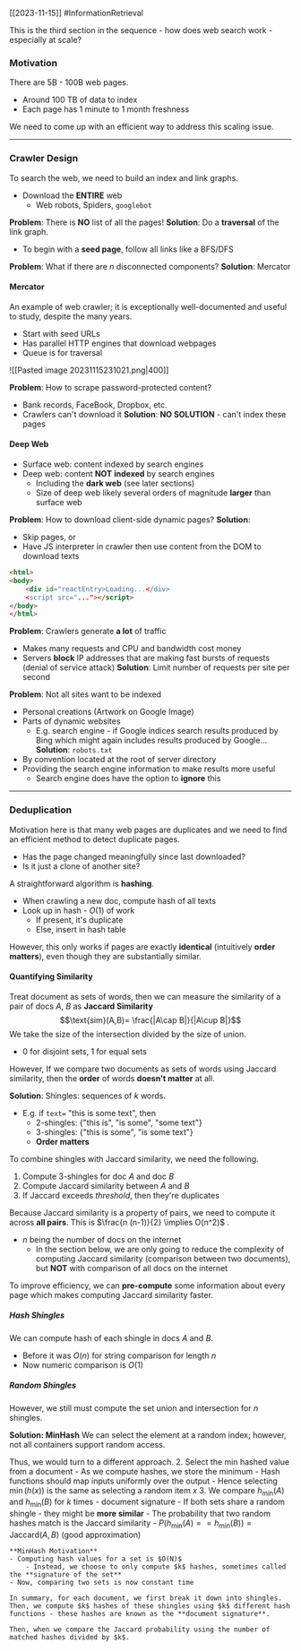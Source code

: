 [[2023-11-15]] #InformationRetrieval 

This is the third section in the sequence - how does web search work - especially at scale?

### Motivation
There are 5B - 100B web pages.
- Around 100 TB of data to index
- Each page has 1 minute to 1 month freshness

We need to come up with an efficient way to address this scaling issue.

---
### Crawler Design
To search the web, we need to build an index and link graphs.
- Download the **ENTIRE** web
	- Web robots, Spiders, `googlebot`

**Problem**: There is **NO** list of all the pages!
**Solution**: Do a **traversal** of the link graph.
- To begin with a **seed page**, follow all links like a BFS/DFS

**Problem**: What if there are $n$ disconnected components? 
**Solution**: Mercator

#### Mercator
An example of web crawler; it is exceptionally well-documented and useful to study, despite the many years.
- Start with seed URLs
- Has parallel HTTP engines that download webpages
- Queue is for traversal

![[Pasted image 20231115231021.png|400]]

**Problem**: How to scrape password-protected content?
- Bank records, FaceBook, Dropbox, etc.
- Crawlers can't download it
**Solution**: **NO SOLUTION** - can't index these pages

#### Deep Web
- Surface web: content indexed by search engines
- Deep web: content **NOT** **indexed** by search engines
	- Including the **dark web** (see later sections)
	- Size of deep web likely several orders of magnitude **larger** than surface web

**Problem**: How to download client-side dynamic pages?
**Solution**: 
- Skip pages, or
- Have JS interpreter in crawler then use content from the DOM to download texts

```html
<html>
<body>
	<div id="reactEntry>Loading...</div>
	<script src="..."></script>
</body>
</html>
```

**Problem**: Crawlers generate **a lot** of traffic
- Makes many requests and CPU and bandwidth cost money
- Servers **block** IP addresses that are making fast bursts of requests (denial of service attack)
**Solution**: Limit number of requests per site per second

**Problem**: Not all sites want to be indexed
- Personal creations (Artwork on Google Image)
- Parts of dynamic websites 
	- E.g. search engine - if Google indices search results produced by Bing which might again includes results produced by Google...
**Solution**: `robots.txt`
- By convention located at the root of server directory
- Providing the search engine information to make results more useful
	- Search engine does have the option to **ignore** this

---
### Deduplication
Motivation here is that many web pages are duplicates and we need to find an efficient method to detect duplicate pages.
- Has the page changed meaningfully since last downloaded?
- Is it just a clone of another site?

A straightforward algorithm is **hashing**.
- When crawling a new doc, compute hash of all texts
- Look up in hash - $O(1)$ of work
	- If present, it's duplicate
	- Else, insert in hash table

However, this only works if pages are exactly **identical** (intuitively **order matters**), even though they are substantially similar.

#### Quantifying Similarity
Treat document as sets of words, then we can measure the similarity of a pair of docs $A$, $B$ as **Jaccard Similarity**
$$\text{sim}(A,B)= \frac{|A\cap B|}{|A\cup B|}$$
We take the size of the intersection divided by the size of union.
- $0$ for disjoint sets, $1$ for equal sets

However, If we compare two documents as sets of words using Jaccard similarity, then the **order** of words **doesn't matter** at all.

**Solution**: Shingles: sequences of $k$ words.
- E.g. if `text=` "this is some text", then
	- 2-shingles: {"this is", "is some", "some text"}
	- 3-shingles: {"this is some", "is some text"}
	- **Order matters**

To combine shingles with Jaccard similarity, we need the following.
1. Compute 3-shingles for doc $A$ and doc $B$
2. Compute Jaccard similarity between $A$ and $B$
3. If Jaccard exceeds *threshold*, then they're duplicates

Because Jaccard similarity is a property of pairs, we need to compute it across **all pairs**. This is $\frac{n (n-1)}{2} \implies O(n^2)$ .
- $n$ being the number of docs on the internet
	- In the section below, we are only going to reduce the complexity of computing Jaccard similarity (comparison between two documents), but **NOT** with comparison of all docs on the internet

To improve efficiency, we can **pre-compute** some information about every page which makes computing Jaccard similarity faster.

##### Hash Shingles
We can compute hash of each shingle in docs $A$ and $B$.
- Before it was $O(n)$ for string comparison for length $n$
- Now numeric comparison is $O(1)$

##### Random Shingles
However, we still must compute the set union and intersection for $n$ shingles.

**Solution: MinHash**
We can select the element at a random index; however, not all containers support random access. 

Thus, we would turn to a different approach.
2. Select the min hashed value from a document
	- As we compute hashes, we store the minimum
	- Hash functions should map inputs uniformly over the output
		- Hence selecting $\min(h(x))$ is the same as selecting a random item $x$
3. We compare $h_{\text{min}}(A)$ and $h_{\text{min}}(B)$ for $k$ times - document signature
	- If both sets share a random shingle - they might be **more similar**
	- The probability that two random hashes match is the Jaccard similarity
		- $P (h_{\text{min}}(A) == h_{\text{min}}(B)) = \text{Jaccard}(A,B)$ (good approximation)

```ad-summary
**MinHash Motivation**
- Computing hash values for a set is $O(N)$
	- Instead, we choose to only compute $k$ hashes, sometimes called the **signature of the set**
- Now, comparing two sets is now constant time

In summary, for each document, we first break it down into shingles. Then, we compute $k$ hashes of these shingles using $k$ different hash functions - these hashes are known as the **document signature**.

Then, when we compare the Jaccard probability using the number of matched hashes divided by $k$.
```
